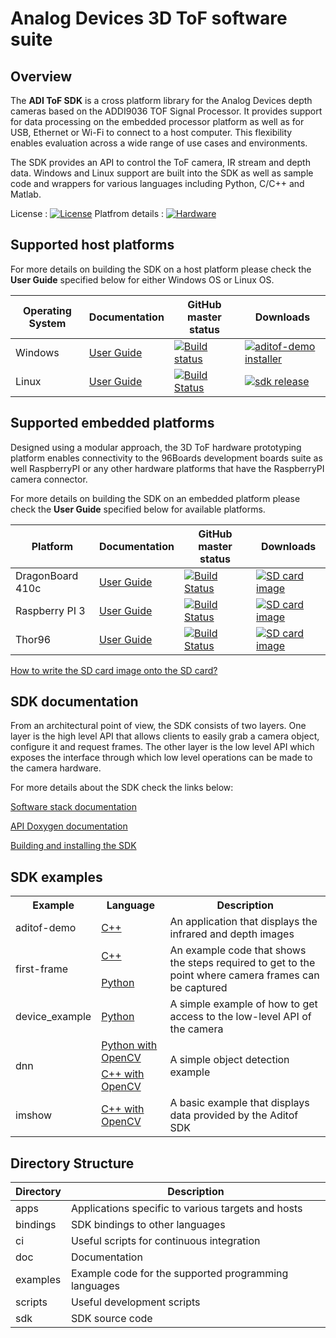 # Analog Devices 3D ToF software suite 

## Overview
The **ADI ToF SDK** is a cross platform library for the Analog Devices depth cameras based on the ADDI9036 TOF Signal Processor. It provides support for data processing on the embedded processor platform as well as for USB, Ethernet or Wi-Fi to connect to a host computer. This flexibility enables evaluation across a wide range of use cases and environments.

The SDK provides an API to control the ToF camera, IR stream and depth data. Windows and Linux support are built into the SDK as well as sample code and wrappers for various languages including Python, C/C++ and Matlab.

License : [![License](https://img.shields.io/badge/license-BSD_3-blue.svg)](https://github.com/analogdevicesinc/aditof_sdk/blob/master/LICENSE)
Platfrom details : [![Hardware](https://img.shields.io/badge/hardware-wiki-green.svg)](https://wiki.analog.com/resources/eval/user-guides/ad-96tof1-ebz)

## Supported host platforms

For more details on building the SDK on a host platform please check the **User Guide** specified below for either Windows OS or Linux OS.

| Operating System | Documentation | GitHub master status | Downloads |
| --------- | ----------- | ----------- | ----------- |
| Windows | [User Guide](doc/windows/user_guide.md) | [![Build status](https://ci.appveyor.com/api/projects/status/46t36hmy77ejrf88/branch/master?svg=true)](https://ci.appveyor.com/project/analogdevicesinc/aditof-sdk/branch/master) | [![aditof-demo installer](https://img.shields.io/badge/release-aditof_demo_installer-blue.svg)](https://github.com/analogdevicesinc/aditof_sdk/releases/latest) |
| Linux | [User Guide](doc/linux/user_guide.md) | [![Build Status](https://travis-ci.org/analogdevicesinc/aditof_sdk.svg?branch=master)](https://travis-ci.org/analogdevicesinc/aditof_sdk) | [![sdk release](https://img.shields.io/badge/release-sdk-blue.svg)](https://github.com/analogdevicesinc/aditof_sdk/releases/latest) |

## Supported embedded platforms

Designed using a modular approach, the 3D ToF hardware prototyping platform enables connectivity to the 96Boards development boards suite as well RaspberryPI or any other hardware platforms that have the RaspberryPI camera connector. 

For more details on building the SDK on an embedded platform please check the **User Guide** specified below for available platforms.

| Platform | Documentation | GitHub master status | Downloads |
| --------- | ----------- | ----------- | ----------- |
| DragonBoard 410c | [User Guide](doc/dragonboard410c/user_guide.md) | [![Build Status](https://travis-ci.org/analogdevicesinc/aditof_sdk.svg?branch=master)](https://travis-ci.org/analogdevicesinc/aditof_sdk) | [![SD card image](https://img.shields.io/badge/release-latest_sd_card_image-blue.svg)](http://swdownloads.analog.com/cse/aditof/dragonboard410c-latest-image.tar.xz) |
| Raspberry PI 3 | [User Guide](doc/raspberrypi3/user_guide.md) | [![Build Status](https://travis-ci.org/analogdevicesinc/aditof_sdk.svg?branch=master)](https://travis-ci.org/analogdevicesinc/aditof_sdk) | [![SD card image](https://img.shields.io/badge/release-SD_card_image_v0.1-blue.svg)](http://swdownloads.analog.com/cse/aditof/aditof-v0.1-raspberrypi3-sdimage.tar.xz) |
| Thor96 | [User Guide](doc/thor96/user_guide.md) | [![Build Status](https://travis-ci.org/analogdevicesinc/aditof_sdk.svg?branch=master)](https://travis-ci.org/analogdevicesinc/aditof_sdk) | [![SD card image](https://img.shields.io/badge/release-SD_card_image_v0.1-blue.svg)](https://github.com/ArrowElectronics/aditof_sdk/releases/download/v1.1.1-thor96/thor96_sd_card.img.tar.bz2) |

[How to write the SD card image onto the SD card?](doc/sdcard_burn.md)

## SDK documentation

From an architectural point of view, the SDK consists of two layers. One layer is the high level API that allows clients to easily grab a camera object, configure it and request frames. The other layer is the low level API which exposes the interface through which low level operations can be made to the camera hardware.

For more details about the SDK check the links below:

[Software stack documentation](https://github.com/analogdevicesinc/aditof_sdk/blob/master/sdk/readme.md)

[API Doxygen documentation](https://analogdevicesinc.github.io/aditof_sdk/)

[Building and installing the SDK](https://github.com/analogdevicesinc/aditof_sdk/tree/master/cmake/)

## SDK examples
<table>
  <tr>
    <th>Example</th>
    <th>Language</th>
    <th>Description</th>
  </tr>
  <tr>
    <td>aditof-demo</td>
    <td><a href="https://github.com/analogdevicesinc/aditof_sdk/tree/master/examples/aditof-demo"> C++ </a> </td>
    <td>An application that displays the infrared and depth images</td>
  </tr>
  <tr>
    <td rowspan="2">first-frame</td>
    <td><a href="https://github.com/analogdevicesinc/aditof_sdk/tree/master/examples/first-frame"> C++ </a></td>
    <td rowspan="2">An example code that shows the steps required to get to the point where camera frames can be captured</td>
  </tr>
  <tr>
    <td><a href="https://github.com/analogdevicesinc/aditof_sdk/tree/master/bindings/python/examples/first_frame"> Python </a></td>
  </tr>
  <tr>
    <td>device_example</td>
    <td><a href="https://github.com/analogdevicesinc/aditof_sdk/tree/master/bindings/python/examples/device_example"> Python</a></td>
    <td>A simple example of how to get access to the low-level API of the camera</td>
  </tr>
  <tr>
    <td rowspan="2">dnn</td>
    <td><a href="https://github.com/analogdevicesinc/aditof_sdk/tree/master/bindings/python/examples/dnn"> Python with OpenCV</a></td>
    <td rowspan="2">A simple object detection example</td>
  </tr>
  <tr>
     <td><a href="https://github.com/analogdevicesinc/aditof_sdk/tree/master/bindings/opencv/dnn"> C++ with OpenCV </a></td>
  </tr>
   <tr>
    <td>imshow</td>
    <td><a href="https://github.com/analogdevicesinc/aditof_sdk/tree/master/bindings/opencv/imshow"> C++ with OpenCV </a></td>
    <td>A basic example that displays data provided by the Aditof SDK</td>
  </tr>
</table>

## Directory Structure
| Directory | Description |
| --------- | ----------- |
| apps | Applications specific to various targets and hosts |
| bindings | SDK bindings to other languages |
| ci | Useful scripts for continuous integration |
| doc | Documentation |
| examples | Example code for the supported programming languages |
| scripts | Useful development scripts |
| sdk | SDK source code |


